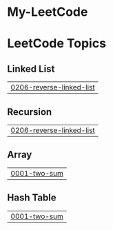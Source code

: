 # My-LeetCode
<!---LeetCode Topics Start-->
# LeetCode Topics
## Linked List
|  |
| ------- |
| [0206-reverse-linked-list](https://github.com/arnav1803/My-LeetCode/tree/master/0206-reverse-linked-list) |
## Recursion
|  |
| ------- |
| [0206-reverse-linked-list](https://github.com/arnav1803/My-LeetCode/tree/master/0206-reverse-linked-list) |
## Array
|  |
| ------- |
| [0001-two-sum](https://github.com/arnav1803/My-LeetCode/tree/master/0001-two-sum) |
## Hash Table
|  |
| ------- |
| [0001-two-sum](https://github.com/arnav1803/My-LeetCode/tree/master/0001-two-sum) |
<!---LeetCode Topics End-->